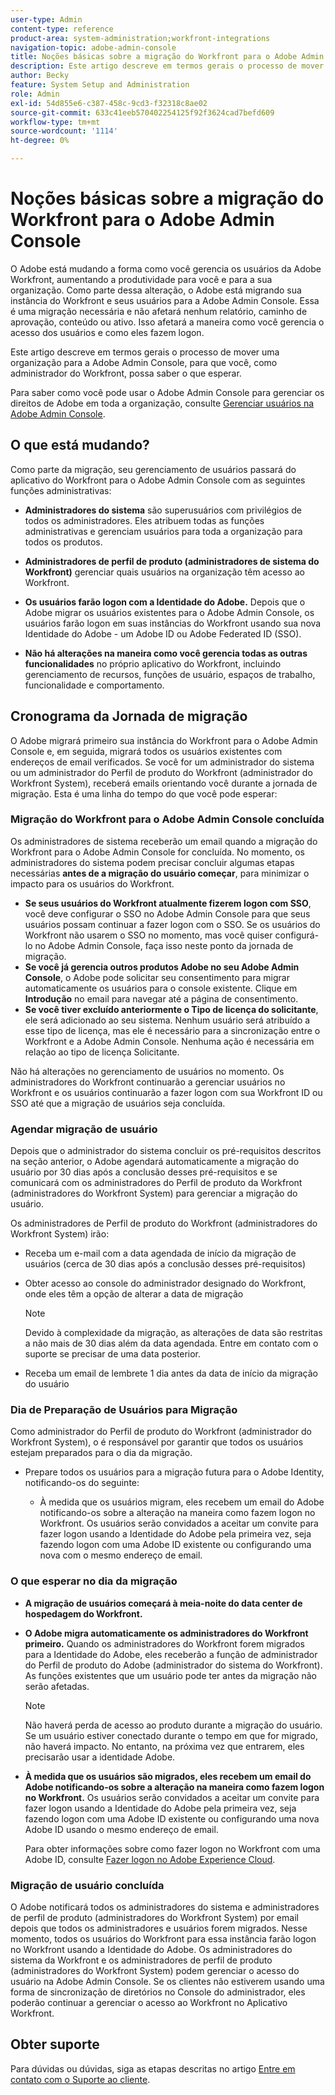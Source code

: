 ```yaml
---
user-type: Admin
content-type: reference
product-area: system-administration;workfront-integrations
navigation-topic: adobe-admin-console
title: Noções básicas sobre a migração do Workfront para o Adobe Admin Console
description: Este artigo descreve em termos gerais o processo de mover uma organização para a Adobe Admin Console, para que você, como administrador do Workfront, possa saber o que esperar.
author: Becky
feature: System Setup and Administration
role: Admin
exl-id: 54d855e6-c387-458c-9cd3-f32318c8ae02
source-git-commit: 633c41eeb570402254125f92f3624cad7befd609
workflow-type: tm+mt
source-wordcount: '1114'
ht-degree: 0%

---
```


# Noções básicas sobre a migração do Workfront para o Adobe Admin Console

O Adobe está mudando a forma como você gerencia os usuários da Adobe Workfront, aumentando a produtividade para você e para a sua organização. Como parte dessa alteração, o Adobe está migrando sua instância do Workfront e seus usuários para a Adobe Admin Console. Essa é uma migração necessária e não afetará nenhum relatório, caminho de aprovação, conteúdo ou ativo. Isso afetará a maneira como você gerencia o acesso dos usuários e como eles fazem logon.

Este artigo descreve em termos gerais o processo de mover uma organização para a Adobe Admin Console, para que você, como administrador do Workfront, possa saber o que esperar.

Para saber como você pode usar o Adobe Admin Console para gerenciar os direitos de Adobe em toda a organização, consulte [Gerenciar usuários na Adobe Admin Console](/help/quicksilver/administration-and-setup/add-users/create-and-manage-users/admin-console.md).

## O que está mudando?

Como parte da migração, seu gerenciamento de usuários passará do aplicativo do Workfront para o Adobe Admin Console com as seguintes funções administrativas:

* **Administradores do sistema** são superusuários com privilégios de todos os administradores. Eles atribuem todas as funções administrativas e gerenciam usuários para toda a organização para todos os produtos.

* **Administradores de perfil de produto (administradores de sistema do Workfront)** gerenciar quais usuários na organização têm acesso ao Workfront.

* **Os usuários farão logon com a Identidade do Adobe.** Depois que o Adobe migrar os usuários existentes para o Adobe Admin Console, os usuários farão logon em suas instâncias do Workfront usando sua nova Identidade do Adobe - um Adobe ID ou Adobe Federated ID (SSO).

* **Não há alterações na maneira como você gerencia todas as outras funcionalidades** no próprio aplicativo do Workfront, incluindo gerenciamento de recursos, funções de usuário, espaços de trabalho, funcionalidade e comportamento.

## Cronograma da Jornada de migração

O Adobe migrará primeiro sua instância do Workfront para o Adobe Admin Console e, em seguida, migrará todos os usuários existentes com endereços de email verificados. Se você for um administrador do sistema ou um administrador do Perfil de produto do Workfront (administrador do Workfront System), receberá emails orientando você durante a jornada de migração. Esta é uma linha do tempo do que você pode esperar:

### Migração do Workfront para o Adobe Admin Console concluída

Os administradores de sistema receberão um email quando a migração do Workfront para o Adobe Admin Console for concluída. No momento, os administradores do sistema podem precisar concluir algumas etapas necessárias **antes de a migração do usuário começar**, para minimizar o impacto para os usuários do Workfront.

* **Se seus usuários do Workfront atualmente fizerem logon com SSO**, você deve configurar o SSO no Adobe Admin Console para que seus usuários possam continuar a fazer logon com o SSO. Se os usuários do Workfront não usarem o SSO no momento, mas você quiser configurá-lo no Adobe Admin Console, faça isso neste ponto da jornada de migração.
* **Se você já gerencia outros produtos Adobe no seu Adobe Admin Console**, o Adobe pode solicitar seu consentimento para migrar automaticamente os usuários para o console existente. Clique em **Introdução** no email para navegar até a página de consentimento.
* **Se você tiver excluído anteriormente o Tipo de licença do solicitante**, ele será adicionado ao seu sistema. Nenhum usuário será atribuído a esse tipo de licença, mas ele é necessário para a sincronização entre o Workfront e a Adobe Admin Console. Nenhuma ação é necessária em relação ao tipo de licença Solicitante.

Não há alterações no gerenciamento de usuários no momento. Os administradores do Workfront continuarão a gerenciar usuários no Workfront e os usuários continuarão a fazer logon com sua Workfront ID ou SSO até que a migração de usuários seja concluída.

### Agendar migração de usuário

Depois que o administrador do sistema concluir os pré-requisitos descritos na seção anterior, o Adobe agendará automaticamente a migração do usuário por 30 dias após a conclusão desses pré-requisitos e se comunicará com os administradores do Perfil de produto da Workfront (administradores do Workfront System) para gerenciar a migração do usuário.

Os administradores de Perfil de produto do Workfront (administradores do Workfront System) irão:

* Receba um e-mail com a data agendada de início da migração de usuários (cerca de 30 dias após a conclusão desses pré-requisitos)
* Obter acesso ao console do administrador designado do Workfront, onde eles têm a opção de alterar a data de migração

  >[!NOTE]
  >
  >Devido à complexidade da migração, as alterações de data são restritas a não mais de 30 dias além da data agendada. Entre em contato com o suporte se precisar de uma data posterior.

* Receba um email de lembrete 1 dia antes da data de início da migração do usuário

### Dia de Preparação de Usuários para Migração

Como administrador do Perfil de produto do Workfront (administrador do Workfront System), o é responsável por garantir que todos os usuários estejam preparados para o dia da migração.

* Prepare todos os usuários para a migração futura para o Adobe Identity, notificando-os do seguinte:

   * À medida que os usuários migram, eles recebem um email do Adobe notificando-os sobre a alteração na maneira como fazem logon no Workfront. Os usuários serão convidados a aceitar um convite para fazer logon usando a Identidade do Adobe pela primeira vez, seja fazendo logon com uma Adobe ID existente ou configurando uma nova com o mesmo endereço de email.

### O que esperar no dia da migração

* **A migração de usuários começará à meia-noite do data center de hospedagem do Workfront.**

* **O Adobe migra automaticamente os administradores do Workfront primeiro.** Quando os administradores do Workfront forem migrados para a Identidade do Adobe, eles receberão a função de administrador do Perfil de produto do Adobe (administrador do sistema do Workfront). As funções existentes que um usuário pode ter antes da migração não serão afetadas.

  >[!NOTE]
  >
  >Não haverá perda de acesso ao produto durante a migração do usuário. Se um usuário estiver conectado durante o tempo em que for migrado, não haverá impacto. No entanto, na próxima vez que entrarem, eles precisarão usar a identidade Adobe.



* **À medida que os usuários são migrados, eles recebem um email do Adobe notificando-os sobre a alteração na maneira como fazem logon no Workfront.** Os usuários serão convidados a aceitar um convite para fazer logon usando a Identidade do Adobe pela primeira vez, seja fazendo logon com uma Adobe ID existente ou configurando uma nova Adobe ID usando o mesmo endereço de email.

  Para obter informações sobre como fazer logon no Workfront com uma Adobe ID, consulte [Fazer logon no Adobe Experience Cloud](/help/quicksilver/workfront-basics/navigate-workfront/workfront-navigation/adobe-unified-experience.md#log-in-to-adobe-experience-cloud).

### Migração de usuário concluída

O Adobe notificará todos os administradores do sistema e administradores de perfil de produto (administradores do Workfront System) por email depois que todos os administradores e usuários forem migrados. Nesse momento, todos os usuários do Workfront para essa instância farão logon no Workfront usando a Identidade do Adobe. Os administradores do sistema da Workfront e os administradores de perfil de produto (administradores do Workfront System) podem gerenciar o acesso do usuário na Adobe Admin Console. Se os clientes não estiverem usando uma forma de sincronização de diretórios no Console do administrador, eles poderão continuar a gerenciar o acesso ao Workfront no Aplicativo Workfront.

## Obter suporte

Para dúvidas ou dúvidas, siga as etapas descritas no artigo [Entre em contato com o Suporte ao cliente](/help/quicksilver/workfront-basics/tips-tricks-and-troubleshooting/contact-customer-support.md).




